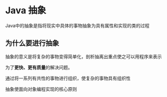 # Java 抽象

Java中的抽象是指将现实中具体的事物抽象为具有属性和实现的类的过程

## 为什么要进行抽象

抽象的意义是将复杂的事物变得简单化，剖析抽离出重点使之可以用程序来表示

为了**更快、更有质量**的解决问题。

通过将一系列有共性的事物进行组织，使复杂的事物具有组织性

抽象使面向对象编程实现的核心原则